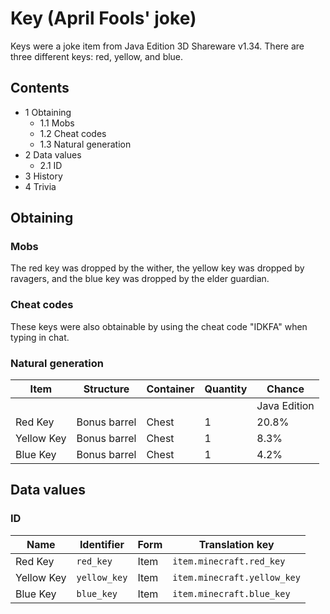 # Key (April Fools' joke)
Keys were a joke item from Java Edition 3D Shareware v1.34.
There are three different keys: red, yellow, and blue.

## Contents
- 1 Obtaining
	- 1.1 Mobs
	- 1.2 Cheat codes
	- 1.3 Natural generation
- 2 Data values
	- 2.1 ID
- 3 History
- 4 Trivia

## Obtaining
### Mobs
The red key was dropped by the wither, the yellow key was dropped by ravagers, and the blue key was dropped by the elder guardian.

### Cheat codes
These keys were also obtainable by using the cheat code "IDKFA" when typing in chat.

### Natural generation
| Item       | Structure    | Container | Quantity | Chance       |
|------------|--------------|-----------|----------|--------------|
|            |              |           |          | Java Edition |
| Red Key    | Bonus barrel | Chest     | 1        | 20.8%        |
| Yellow Key | Bonus barrel | Chest     | 1        | 8.3%         |
| Blue Key   | Bonus barrel | Chest     | 1        | 4.2%         |

## Data values
### ID
| Name       | Identifier   | Form | Translation key             |
|------------|--------------|------|-----------------------------|
| Red Key    | `red_key`    | Item | `item.minecraft.red_key`    |
| Yellow Key | `yellow_key` | Item | `item.minecraft.yellow_key` |
| Blue Key   | `blue_key`   | Item | `item.minecraft.blue_key`   |

